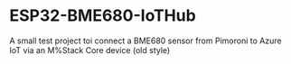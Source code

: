 # ESP32-BME680-IoTHub

A small test project toi connect a BME680 sensor from Pimoroni to Azure IoT via an M%Stack Core device (old style)

